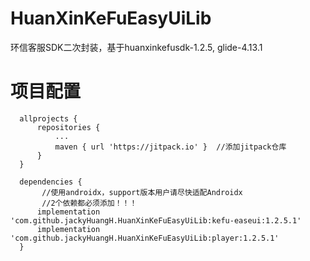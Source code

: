 # HuanXinKeFuEasyUiLib
环信客服SDK二次封装，基于huanxinkefusdk-1.2.5, glide-4.13.1

# 项目配置

```
  allprojects {
      repositories {
          ...
          maven { url 'https://jitpack.io' }  //添加jitpack仓库
      }
  }
  
  dependencies {
       //使用androidx，support版本用户请尽快适配Androidx
       //2个依赖都必须添加！！！
      implementation 'com.github.jackyHuangH.HuanXinKeFuEasyUiLib:kefu-easeui:1.2.5.1'
      implementation 'com.github.jackyHuangH.HuanXinKeFuEasyUiLib:player:1.2.5.1'
  }
```
